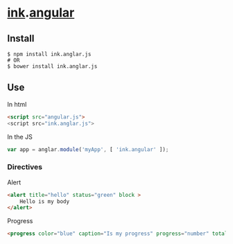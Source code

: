 # [ink](http://ink.sapo.pt).[angular](https://angularjs.org)

## Install

```console
$ npm install ink.anglar.js
# OR
$ bower install ink.anglar.js
```

## Use

In html
```html
<script src="angular.js">
<script src="ink.anglar.js">
```
In the JS
```js
var app = anglar.module('myApp', [ 'ink.angular' ]);
```

### Directives
Alert
```html
<alert title="hello" status="green" block >
	Hello is my body
</alert>
```

Progress
```html
<progress color="blue" caption="Is my progress" progress="number" total="max" />
```
